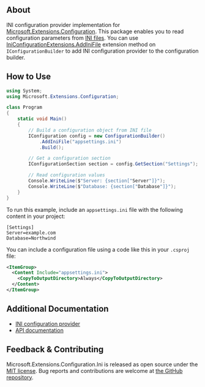 ## About

<!-- A description of the package and where one can find more documentation -->

INI configuration provider implementation for [Microsoft.Extensions.Configuration](https://www.nuget.org/packages/Microsoft.Extensions.Configuration/). This package enables you to read configuration parameters from [INI files](https://en.wikipedia.org/wiki/INI_file). You can use [IniConfigurationExtensions.AddIniFile](https://learn.microsoft.com/dotnet/api/microsoft.extensions.configuration.iniconfigurationextensions.addinifile) extension method on `IConfigurationBuilder` to add INI configuration provider to the configuration builder.

## How to Use

<!-- A compelling example on how to use this package with code, as well as any specific guidelines for when to use the package -->

```C#
using System;
using Microsoft.Extensions.Configuration;

class Program
{
    static void Main()
    {
        // Build a configuration object from INI file
        IConfiguration config = new ConfigurationBuilder()
            .AddIniFile("appsettings.ini")
            .Build();

        // Get a configuration section
        IConfigurationSection section = config.GetSection("Settings");

        // Read configuration values
        Console.WriteLine($"Server: {section["Server"]}");
        Console.WriteLine($"Database: {section["Database"]}");
    }
}
```

To run this example, include an `appsettings.ini` file with the following content in your project:

```
[Settings]
Server=example.com
Database=Northwind
```

You can include a configuration file using a code like this in your `.csproj` file:

```xml
<ItemGroup>
  <Content Include="appsettings.ini">
    <CopyToOutputDirectory>Always</CopyToOutputDirectory>
  </Content>
</ItemGroup>
```

## Additional Documentation

<!-- Links to further documentation -->

* [INI configuration provider](https://learn.microsoft.com/dotnet/core/extensions/configuration-providers#ini-configuration-provider)
* [API documentation](https://learn.microsoft.com/dotnet/api/microsoft.extensions.configuration.ini)

## Feedback & Contributing

<!-- How to provide feedback on this package and contribute to it -->

Microsoft.Extensions.Configuration.Ini is released as open source under the [MIT license](https://licenses.nuget.org/MIT). Bug reports and contributions are welcome at [the GitHub repository](https://github.com/dotnet/runtime).